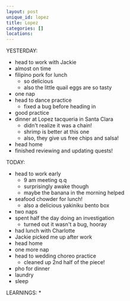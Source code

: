 ```yaml
---
layout: post
unique_id: lopez
title: Lopez
categories: []
locations: 
---
```


YESTERDAY:
* head to work with Jackie
* almost on time
* filipino pork for lunch
  * so delicious
  * also the little quail eggs are so tasty
* one nap
* head to dance practice
  * fixed a bug before heading in
* good practice
* dinner at Lopez tacqueria in Santa Clara
  * didn't realize it was a chain!
  * shrimp is better at this one
  * also, they give us free chips and salsa!
* head home
* finished reviewing and updating quests!

TODAY:
* head to work early
  * 9 am meeting q.q
  * surprisingly awake though
  * maybe the banana in the morning helped
* seafood chowder for lunch!
  * also a delicious yakiniku bento box
* two naps
* spent half the day doing an investigation
  * turned out it wasn't a bug, hooray
* had lunch with Charlotte
* Jackie picked me up after work
* head home
* one more nap
* head to wedding choreo practice
  * cleaned up 2nd half of the piece!
* pho for dinner
* laundry
* sleep

LEARNINGS:
* 
